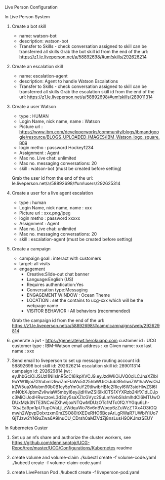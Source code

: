 Live Person Configuration

In Live Person System

1. Create a bot skill
    - name: watson-bot
    - description: watson-bot
    - Transfer to Skills - check conversation assigned to skill can be transferred
         all skills
   Grab the bot skill id from the end of the url: https://z1.le.liveperson.net/a/58892698/#um!skills/292626214

2. Create an escalation skill
    - name: escalation-agent
    - description: Agent to handle Watson Escalations
    - Transfer to Skills - check conversation assigned to skill can be transferred
         all skills
   Grab the escalation skill id from the end of the url: https://z1.le.liveperson.net/a/58892698/#um!skills/289011314


3. Create a user Watson
	- type : HUMAN
	- Login Name, nick name, name : Watson
	- Picture url : https://www.ibm.com/developerworks/community/blogs/ibmandgoogle/resource/BLOGS_UPLOADED_IMAGES/IBM_Watson_logo_square.png
	- login metho : password Hockey1234
	- Assignment : Agent
	- Max no. Live chat: unlimited
	- Max no. messaging conversations: 20
	- skill : watson-bot (must be created before setting)

	Grab the user id from the end of the url: le.liveperson.net/a/58892698/#um!users/292625314

4. Create a user for a live agent escalation
    - type : human
	- Login Name, nick name, name : xxx
	- Picture url : xxx.png/jpeg
	- login metho : password xxxxx
	- Assignment : Agent
	- Max no. Live chat: unlimited
	- Max no. messaging conversations: 20
	- skill : escalation-agent (must be created before setting)

3. Create a campaign

   - campaign goal : interact with customers
   - target: all visits
   - engagement
     -  Creative:Slide-out chat banner
     - Language:English (US)
     - Requires authentication:Yes
     - Conversation type:Messaging
     - ENGAGEMENT WINDOW : Ocean Theme
     - LOCATION : set the contains to ucg-xxx which will be the webpage name
     - VISITOR BEHAVIOR : All behaviors (recommended)

   Grab the campaign id from the end of the url: https://z1.le.liveperson.net/a/58892698/#camp!campaigns/web/292629814

4. generate a jwt - https://generatejwt.herokuapp.com
      customer id : UCG
      customer type : IBM-Watson
      email address : xx
      Given name: xxx
      last name : xxx

5. Send email to liveperson to set up message routing
      account id: 58892698
      bot skill id: 292626214
      escalation skill id: 289011314
      campaign id: 292629814
      jwt : eyJhbGciOiJSUzI1NiIsInR5cCI6IkpXVCJ9.eyJzdWIiOiJVQ0ciLCJnaXZlbl9uYW1lIjoiZGVubmlzIiwiZmFtaWx5X25hbWUiOiJub3RvIiwiZW1haWwiOiJkZW5uaXMubm90b0B1cy5pYm0uY29tIiwibHBfc2RlcyI6W3sidHlwZSI6ImN0bXJpbmZvIiwiaW5mbyI6eyJjdHlwZSI6IklCTS1XYXRzb24ifX1dLCJpc3MiOiJodHRwczovL3d3dy5saXZlcGVyc29uLmNvbSIsImlhdCI6MTUwODUxMzk3NTE3NCwiZXhwIjoxNTQwMDUzOTc1MTc0fQ.YYGqu6Lh-1XsJEa9pn1pUTupOVaLjLzWdquWo78v6nBWpep6zZuWzZTXx4O3tGQmwh2WpvpDoIxrzxm0mZSO80ItXEDeRHO6BcsAri_gRWaR7UWblYiUo7GjTJzw2YN9uZwa6A9lnuCU_CDrsh0aMZVdZj8nsLusH9OKJmzSEUY

In Kubernetes Custer

1. Set up an nfs share and authorize the cluster workers, see https://github.com/dennisnotojr/UCG-Repo/tree/master/UCG/Configurations/Kubernetes readme

2. create volume and volume-claim
   ./kubectl create -f volume-code.yaml
   ./kubectl create -f volume-claim-code.yaml

3. create LivePerson Pod
   ./kubectl create -f liveperson-pod.yaml


